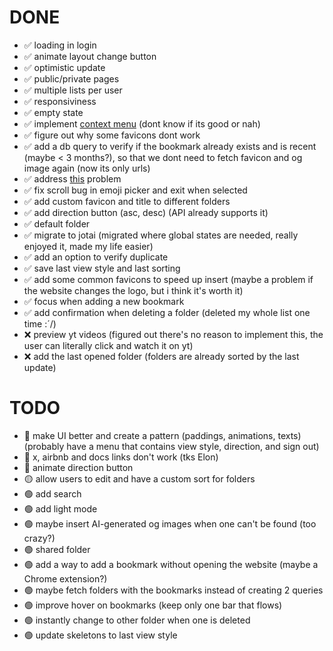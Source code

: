# DONE

- ✅  loading in login
- ✅  animate layout change button
- ✅  optimistic update
- ✅  public/private pages
- ✅  multiple lists per user
- ✅  responsiviness
- ✅  empty state
- ✅  implement [context menu](https://www.radix-ui.com/primitives/docs/components/context-menu) (dont know if its good or nah)
- ✅  figure out why some favicons dont work
- ✅  add a db query to verify if the bookmark already exists and is recent (maybe < 3 months?), so that we dont need to fetch favicon and og image again (now its only urls)
- ✅  address [this](https://nextjs.org/docs/messages/api-routes-response-size-limit) problem
- ✅  fix scroll bug in emoji picker and exit when selected
- ✅  add custom favicon and title to different folders
- ✅  add direction button (asc, desc) (API already supports it)
- ✅  default folder
- ✅  migrate to jotai (migrated where global states are needed, really enjoyed it, made my life easier)  
- ✅  add an option to verify duplicate
- ✅  save last view style and last sorting
- ✅  add some common favicons to speed up insert (maybe a problem if the website changes the logo, but i think it's worth it) 
- ✅  focus when adding a new bookmark
- ✅  add confirmation when deleting a folder (deleted my whole list one time :´/)
- ❌  preview yt videos (figured out there's no reason to implement this, the user can literally click and watch it on yt)
- ❌  add the last opened folder (folders are already sorted by the last update)

# TODO

- 🔴  make UI better and create a pattern (paddings, animations, texts) (probably have a menu that contains view style, direction, and sign out)
- 🔴  x, airbnb and docs links don't work (tks Elon)
- 🔴  animate direction button
- 🟡  allow users to edit and have a custom sort for folders
- 🟢  add search
- 🟢  add light mode
- 🟢  maybe insert AI-generated og images when one can't be found (too crazy?)
- 🟢  shared folder
- 🟢  add a way to add a bookmark without opening the website (maybe a Chrome extension?)
- 🟢  maybe fetch folders with the bookmarks instead of creating 2 queries
- 🟢  improve hover on bookmarks (keep only one bar that flows)
- 🟢  instantly change to other folder when one is deleted
- 🟢  update skeletons to last view style

